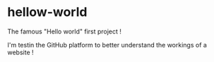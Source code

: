 # hellow-world
The famous "Hello world" first project !

I'm testin the GitHub platform to better understand the workings of a website !
